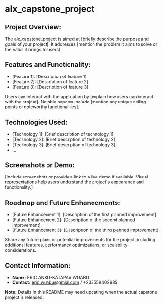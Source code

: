 # alx_capstone_project

## Project Overview:
The alx_capstone_project is aimed at [briefly describe the purpose and goals of your project]. It addresses [mention the problem it aims to solve or the value it brings to users].

## Features and Functionality:
- [Feature 1]: [Description of feature 1]
- [Feature 2]: [Description of feature 2]
- [Feature 3]: [Description of feature 3]

Users can interact with the application by [explain how users can interact with the project]. Notable aspects include [mention any unique selling points or noteworthy functionalities].

## Technologies Used:
- [Technology 1]: [Brief description of technology 1]
- [Technology 2]: [Brief description of technology 2]
- [Technology 3]: [Brief description of technology 3]
- ...

## Screenshots or Demo:
[Include screenshots or provide a link to a live demo if available. Visual representations help users understand the project's appearance and functionality.]

## Roadmap and Future Enhancements:
- [Future Enhancement 1]: [Description of the first planned improvement]
- [Future Enhancement 2]: [Description of the second planned improvement]
- [Future Enhancement 3]: [Description of the third planned improvement]

Share any future plans or potential improvements for the project, including additional features, performance optimizations, or scalability considerations.

## Contact Information:
- **Name:** ERIC ANKU-KATAPAA WUABU
- **Contact:** eric.wuabu@gmial.com / +233558402985

**Note:** Details in this README may need updating when the actual capstone project is released.
